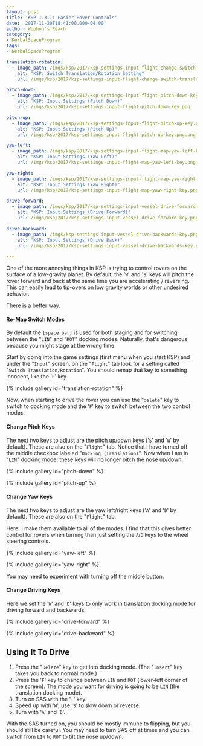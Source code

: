 ```yaml
---
layout: post
title: 'KSP 1.3.1: Easier Rover Controls'
date: '2017-11-20T18:41:00.000-04:00'
author: Wuphon's Reach
category:
- KerbalSpaceProgram
tags:
- KerbalSpaceProgram

translation-rotation:
  - image_path: /imgs/ksp/2017/ksp-settings-input-flight-change-switch-translation-rotation-key.png
    alt: "KSP: Switch Translation/Rotation Setting"
    url: /imgs/ksp/2017/ksp-settings-input-flight-change-switch-translation-rotation-key.png

pitch-down:
  - image_path: /imgs/ksp/2017/ksp-settings-input-flight-pitch-down-key.png
    alt: "KSP: Input Settings (Pitch Down)"
    url: /imgs/ksp/2017/ksp-settings-input-flight-pitch-down-key.png

pitch-up:
  - image_path: /imgs/ksp/2017/ksp-settings-input-flight-pitch-up-key.png.png
    alt: "KSP: Input Settings (Pitch Up)"
    url: /imgs/ksp/2017/ksp-settings-input-flight-pitch-up-key.png.png

yaw-left:
  - image_path: /imgs/ksp/2017/ksp-settings-input-flight-map-yaw-left-key.png
    alt: "KSP: Input Settings (Yaw Left)"
    url: /imgs/ksp/2017/ksp-settings-input-flight-map-yaw-left-key.png

yaw-right:
  - image_path: /imgs/ksp/2017/ksp-settings-input-flight-map-yaw-right-key.png
    alt: "KSP: Input Settings (Yaw Right)"
    url: /imgs/ksp/2017/ksp-settings-input-flight-map-yaw-right-key.png

drive-forward:
  - image_path: /imgs/ksp/2017/ksp-settings-input-vessel-drive-forward-key.png
    alt: "KSP: Input Settings (Drive Forward)"
    url: /imgs/ksp/2017/ksp-settings-input-vessel-drive-forward-key.png

drive-backward:
  - image_path: /imgs/ksp-settings-input-vessel-drive-backwards-key.png
    alt: "KSP: Input Settings (Drive Back)"
    url: /imgs/ksp/2017/ksp-settings-input-vessel-drive-backwards-key.png

---
```


One of the more annoying things in KSP is trying to control rovers on the surface of a low-gravity planet.  By default, the '`W`' and '`S`' keys will pitch the rover forward and back at the same time you are accelerating / reversing.  This can easily lead to tip-overs on low gravity worlds or other undesired behavior.

There is a better way.

#### Re-Map Switch Modes

By default the `[space bar]` is used for both staging and for switching between the "`LIN`" and "`ROT`" docking modes.  Naturally, that's dangerous because you might stage at the wrong time.

Start by going into the game settings (first menu when you start KSP) and under the "`Input`" screen, on the "`Flight`" tab look for a setting called "`Switch Translation/Rotation`".  You should remap that key to something innocent, like the '`F`' key.

{% include gallery id="translation-rotation" %}

Now, when starting to drive the rover you can use the "`delete`" key to switch to docking mode and the '`F`' key to switch between the two control modes.

#### Change Pitch Keys

The next two keys to adjust are the pitch up/down keys ('`S`' and '`W`' by default).  These are also on the "`Flight`" tab.  Notice that I have turned off the middle checkbox labeled "`Docking (Translation)`".  Now when I am in "`LIN`" docking mode, these keys will no longer pitch the nose up/down.

{% include gallery id="pitch-down" %}

{% include gallery id="pitch-up" %}

#### Change Yaw Keys

The next two keys to adjust are the yaw left/right keys ('`A`' and '`D`' by default).  These are also on the "`Flight`" tab.  

Here, I make them available to all of the modes.  I find that this gives better control for rovers when turning than just setting the `A`/`D` keys to the wheel steering controls.

{% include gallery id="yaw-left" %}

{% include gallery id="yaw-right" %}

You may need to experiment with turning off the middle button.

#### Change Driving Keys

Here we set the '`W`' and '`D`' keys to only work in translation docking mode for driving forward and backwards.

{% include gallery id="drive-forward" %}

{% include gallery id="drive-backward" %}

## Using It To Drive

1. Press the "`Delete`" key to get into docking mode.  (The "`Insert`" key takes you back to normal mode.)
1. Press the '`F`' key to change between `LIN` and `ROT` (lower-left corner of the screen).  The mode you want for driving is going to be `LIN` (the translation docking mode).
1. Turn on SAS with the '`T`' key.
1. Speed up with '`W`', use '`S`' to slow down or reverse.
1. Turn with '`A`' and '`D`'.  

With the SAS turned on, you should be mostly immune to flipping, but you should still be careful.  You may need to turn SAS off at times and you can switch from `LIN` to `ROT` to tilt the nose up/down.
